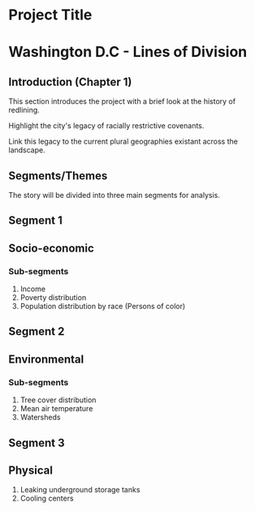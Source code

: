 # Project Title

# Washington D.C - Lines of Division


## Introduction (Chapter 1)

This section introduces the project with a brief look at the history of redlining.

Highlight the city's  legacy of racially restrictive covenants.

Link this legacy to the current plural geographies existant across the landscape.

## Segments/Themes

The story will be divided into three main segments for analysis.

## Segment 1
## Socio-economic
### Sub-segments

1. Income
2. Poverty distribution
3. Population distribution by race (Persons of color)


## Segment 2
## Environmental
### Sub-segments

1. Tree cover distribution
2. Mean air temperature
3. Watersheds

## Segment 3 

## Physical

1. Leaking underground storage tanks
2. Cooling centers





